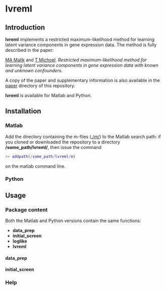 # lvreml

## Introduction

**lvreml** implements a restricted maximum-likelihood method for learning latent variance components in gene expression data. The method is fully described in the paper:

[MA Malik](https://www.uib.no/en/persons/Muhammad.Ammar.Malik) and [T Michoel](https://lab.michoel.info). *Restricted maximum-likelihood method for learning latent variance components in gene expression data with known and unknown confounders.*

A copy of the paper and supplementary information is also available in the [paper](./paper/) directory of this repository.

**lvreml** is available for Matlab and Python.

## Installation

### Matlab

Add the directory containing the m-files ([./m/](./m/)) to the Matlab search path: if you cloned or downloaded the repository to a directory **/some_path/lvreml/**, then issue the command

```matlab
>> addpath(/some_path/lvreml/m)
```

on the matlab command line.

### Python

## Usage

### Package content

Both the Matlab and Python versions contain the same functions:

* **data_prep**
* **initial_screen**
* **loglike**
* **lvreml**

#### data_prep

#### initial_screen

### Help



